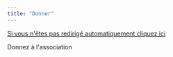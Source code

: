 ```yaml
---
title: "Donner"
---
```

<script>open("https://www.helloasso.com/associations/we-robot/formulaires/1","_blank")</script>
<a href="https://www.helloasso.com/associations/we-robot/formulaires/1" target="_blank">Si vous n'êtes pas redirigé automatiquement cliquez ici</a>
<p>Donnez à l'association</p>
